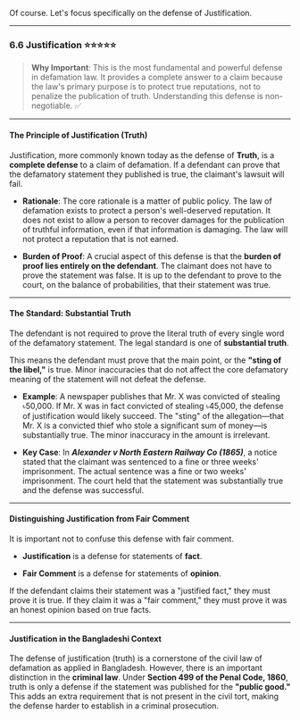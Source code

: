 Of course. Let's focus specifically on the defense of Justification.

---

### 6.6 Justification ⭐⭐⭐⭐⭐

> **Why Important**: This is the most fundamental and powerful defense in defamation law. It provides a complete answer to a claim because the law's primary purpose is to protect true reputations, not to penalize the publication of truth. Understanding this defense is non-negotiable. ✅

---

#### The Principle of Justification (Truth)

Justification, more commonly known today as the defense of **Truth**, is a **complete defense** to a claim of defamation. If a defendant can prove that the defamatory statement they published is true, the claimant's lawsuit will fail.

- **Rationale**: The core rationale is a matter of public policy. The law of defamation exists to protect a person's well-deserved reputation. It does not exist to allow a person to recover damages for the publication of truthful information, even if that information is damaging. The law will not protect a reputation that is not earned.
    
- **Burden of Proof**: A crucial aspect of this defense is that the **burden of proof lies entirely on the defendant**. The claimant does not have to prove the statement was false. It is up to the defendant to prove to the court, on the balance of probabilities, that their statement was true.
    

---

#### The Standard: Substantial Truth

The defendant is not required to prove the literal truth of every single word of the defamatory statement. The legal standard is one of **substantial truth**.

This means the defendant must prove that the main point, or the **"sting of the libel,"** is true. Minor inaccuracies that do not affect the core defamatory meaning of the statement will not defeat the defense.

- **Example**: A newspaper publishes that Mr. X was convicted of stealing ৳50,000. If Mr. X was in fact convicted of stealing ৳45,000, the defense of justification would likely succeed. The "sting" of the allegation—that Mr. X is a convicted thief who stole a significant sum of money—is substantially true. The minor inaccuracy in the amount is irrelevant.
    
- **Key Case**: In **_Alexander v North Eastern Railway Co (1865)_**, a notice stated that the claimant was sentenced to a fine or three weeks' imprisonment. The actual sentence was a fine or two weeks' imprisonment. The court held that the statement was substantially true and the defense was successful.
    

---

#### Distinguishing Justification from Fair Comment

It is important not to confuse this defense with fair comment.

- **Justification** is a defense for statements of **fact**.
    
- **Fair Comment** is a defense for statements of **opinion**.
    

If the defendant claims their statement was a "justified fact," they must prove it is true. If they claim it was a "fair comment," they must prove it was an honest opinion based on true facts.

---

#### Justification in the Bangladeshi Context

The defense of justification (truth) is a cornerstone of the civil law of defamation as applied in Bangladesh. However, there is an important distinction in the **criminal law**. Under **Section 499 of the Penal Code, 1860**, truth is only a defense if the statement was published for the **"public good."** This adds an extra requirement that is not present in the civil tort, making the defense harder to establish in a criminal prosecution.